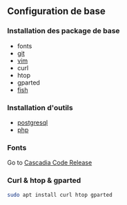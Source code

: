 ## Configuration de base

### Installation des package de base
- fonts
- [git](tools/git.md)
- [vim](tools/vim.md)
- curl
- htop
- gparted
- [fish](tools/fish.md)

### Installation d'outils

- [postgresql](soft/postgresql.md)
- [php](soft/php.md)

### Fonts

Go to [Cascadia Code Release](https://github.com/microsoft/cascadia-code/releases)

### Curl & htop & gparted

```bash
sudo apt install curl htop gparted
```
